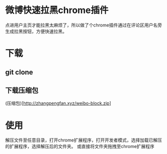 # 微博快速拉黑chrome插件

点进用户主页才能拉黑太麻烦了，所以做了个chrome插件通过在评论区用户名旁生成拉黑按钮，方便快速拉黑。

# 下载   

## git clone


## 下载压缩包

(压缩包)[http://zhangpengfan.xyz/weibo-block.zip]      


 
# 使用

解压文件至任意目录，打开chrome扩展程序，打开开发者模式，选择加载已解压的扩展程序，选择解压后的文件夹。
或直接将文件夹拖拽至chrome扩展程序

